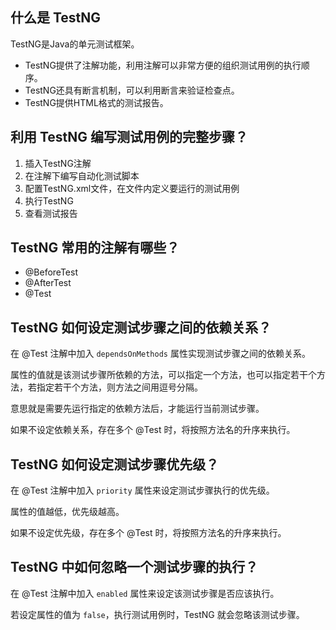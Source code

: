 ## 什么是 TestNG

TestNG是Java的单元测试框架。
- TestNG提供了注解功能，利用注解可以非常方便的组织测试用例的执行顺序。
- TestNG还具有断言机制，可以利用断言来验证检查点。
- TestNG提供HTML格式的测试报告。

## 利用 TestNG 编写测试用例的完整步骤？

1. 插入TestNG注解
2. 在注解下编写自动化测试脚本
3. 配置TestNG.xml文件，在文件内定义要运行的测试用例
4. 执行TestNG
5. 查看测试报告

## TestNG 常用的注解有哪些？

- @BeforeTest
- @AfterTest
- @Test

## TestNG 如何设定测试步骤之间的依赖关系？

在 @Test 注解中加入 `dependsOnMethods` 属性实现测试步骤之间的依赖关系。

属性的值就是该测试步骤所依赖的方法，可以指定一个方法，也可以指定若干个方法，若指定若干个方法，则方法之间用逗号分隔。

意思就是需要先运行指定的依赖方法后，才能运行当前测试步骤。

如果不设定依赖关系，存在多个 @Test 时，将按照方法名的升序来执行。

## TestNG 如何设定测试步骤优先级？

在 @Test 注解中加入 `priority` 属性来设定测试步骤执行的优先级。

属性的值越低，优先级越高。

如果不设定优先级，存在多个 @Test 时，将按照方法名的升序来执行。

## TestNG 中如何忽略一个测试步骤的执行？

在 @Test 注解中加入 `enabled` 属性来设定该测试步骤是否应该执行。

若设定属性的值为 `false`，执行测试用例时，TestNG 就会忽略该测试步骤。